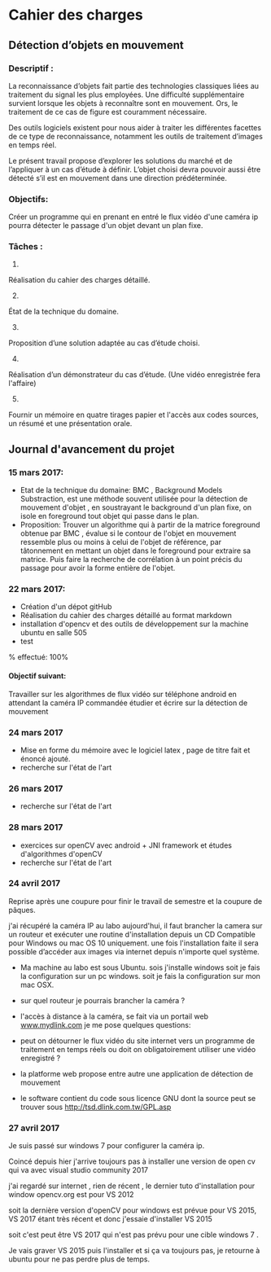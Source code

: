 
# Cahier des charges

## Détection d’objets en mouvement
###   Descriptif : 

La reconnaissance d’objets fait partie des technologies classiques liées au traitement du signal les plus employées. Une difficulté supplémentaire survient lorsque les objets à reconnaître sont en mouvement. Ors, le traitement de ce cas de figure est couramment nécessaire.

Des outils logiciels existent pour nous aider à traiter les différentes facettes de ce type de reconnaissance, notamment les outils de traitement d’images en temps réel.

Le présent travail propose d’explorer les solutions du marché et de l’appliquer à un cas d’étude à définir. L’objet choisi devra pouvoir aussi être détecté s’il est en mouvement dans une direction prédéterminée.



### Objectifs:

Créer un programme qui en prenant en entré le flux vidéo d'une caméra ip  pourra détecter le passage d'un objet devant un plan fixe.


### Tâches :

1. 
Réalisation du cahier des charges détaillé.


2. 
État de la technique du domaine.


3. 
Proposition d’une solution adaptée au cas d’étude choisi.


4. 
Réalisation d’un démonstrateur du cas d’étude. (Une vidéo enregistrée fera l'affaire)

5.
Fournir un mémoire en quatre tirages papier et l'accès aux codes sources, un résumé et une présentation orale. 


## Journal d'avancement du projet
### 15 mars 2017:
- Etat de la technique du domaine: 
BMC , Background Models Substraction, est une méthode souvent utilisée pour la détection de mouvement d'objet , en soustrayant le background d'un plan fixe, on isole en foreground tout objet qui passe dans le plan.   
- Proposition: 
Trouver un algorithme qui à partir de la matrice foreground obtenue par BMC , évalue si le contour de l'objet en mouvement ressemble plus ou moins à celui de l'objet de référence, par tâtonnement en mettant un objet dans le foreground pour extraire sa matrice. Puis faire la recherche de corrélation à un point précis du passage pour avoir la forme entière de l'objet.

### 22 mars 2017:
- Création d'un dépot gitHub 
- Réalisation du cahier des charges détaillé au format markdown
- installation d'opencv et des outils de développement sur la machine ubuntu en salle 505
- test 

% effectué:
100%
#### Objectif suivant:

Travailler sur les algorithmes de flux vidéo sur téléphone android en attendant la caméra IP commandée 
étudier et écrire sur la détection de mouvement 
### 24 mars 2017
- Mise en forme du mémoire avec le logiciel latex , page de titre fait et énoncé ajouté.
- recherche sur l'état de l'art
### 26 mars 2017
- recherche sur l'état de l'art 
### 28 mars 2017
- exercices sur openCV avec android + JNI framework et études d'algorithmes d'openCV
- recherche sur l'état de l'art 
### 24 avril 2017
Reprise après une coupure pour finir le travail de semestre et la coupure de pâques. 

j'ai récupéré la caméra IP au labo aujourd'hui, il faut brancher la camera sur un routeur et exécuter une routine d'installation depuis un CD Compatible pour Windows ou mac OS 10 uniquement.  une fois l'installation faite il sera possible d’accéder aux images via internet depuis n'importe quel système.

- Ma machine au labo est sous Ubuntu. sois j'installe windows soit je fais la configuration sur un pc windows. soit je fais la configuration sur mon mac OSX.

- sur quel routeur je pourrais brancher la caméra ?

- l'accès à distance à la caméra, se fait via un portail web www.mydlink.com
  je me pose quelques questions:
  
- peut on détourner le flux vidéo du site internet vers un programme de traitement en temps réels ou doit on obligatoirement    utiliser une vidéo enregistré ? 

- la platforme web propose entre autre une application de détection de mouvement 

- le software contient du code sous licence GNU dont la source peut se trouver sous 
http://tsd.dlink.com.tw/GPL.asp

### 27 avril 2017
Je suis passé sur windows 7 pour configurer la caméra ip.

Coincé depuis hier j'arrive toujours pas à installer une version de open cv qui va avec visual studio community 2017

j'ai regardé sur internet , rien de récent , le dernier tuto d'installation pour window opencv.org est pour VS 2012

soit la dernière version  d'openCV pour windows est prévue pour VS 2015, VS 2017 étant très récent et donc j'essaie d'installer VS 2015

soit c'est peut être VS 2017 qui n'est pas prévu pour une cible windows 7 .

Je vais graver VS 2015 puis l'installer et si ça va toujours pas, je retourne à ubuntu pour ne pas perdre plus de temps.


